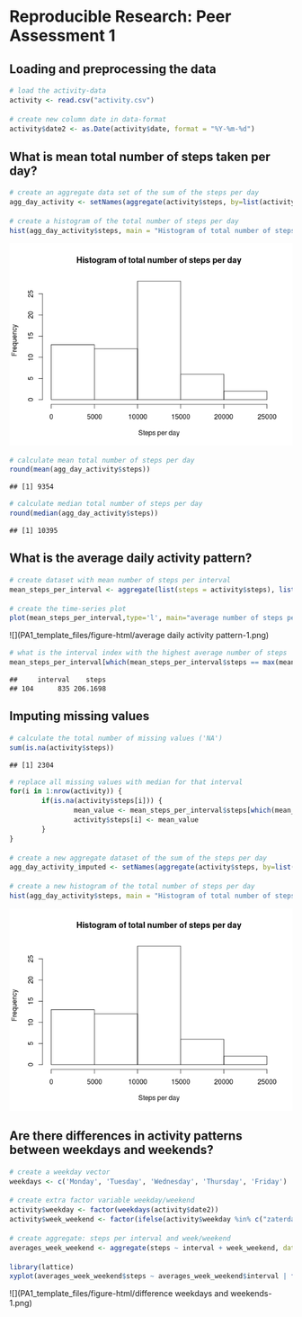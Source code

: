 # Reproducible Research: Peer Assessment 1


## Loading and preprocessing the data

```r
# load the activity-data
activity <- read.csv("activity.csv")

# create new column date in data-format
activity$date2 <- as.Date(activity$date, format = "%Y-%m-%d")
```

## What is mean total number of steps taken per day?

```r
# create an aggregate data set of the sum of the steps per day
agg_day_activity <- setNames(aggregate(activity$steps, by=list(activity$date2), FUN=sum, na.rm=TRUE, na.action=NULL),c("date","steps"))

# create a histogram of the total number of steps per day
hist(agg_day_activity$steps, main = "Histogram of total number of steps per day", xlab = "Steps per day")
```

![](PA1_template_files/figure-html/total_steps_per_day-1.png)<!-- -->

```r
# calculate mean total number of steps per day
round(mean(agg_day_activity$steps))
```

```
## [1] 9354
```

```r
# calculate median total number of steps per day
round(median(agg_day_activity$steps))
```

```
## [1] 10395
```


## What is the average daily activity pattern?

```r
# create dataset with mean number of steps per interval
mean_steps_per_interval <- aggregate(list(steps = activity$steps), list(interval=activity$interval), mean,na.rm=TRUE, na.action=NULL)

# create the time-series plot
plot(mean_steps_per_interval,type='l', main="average number of steps per interval")
```

![](PA1_template_files/figure-html/average daily activity pattern-1.png)<!-- -->

```r
# what is the interval index with the highest average number of steps
mean_steps_per_interval[which(mean_steps_per_interval$steps == max(mean_steps_per_interval$steps)),]
```

```
##     interval    steps
## 104      835 206.1698
```


## Imputing missing values

```r
# calculate the total number of missing values ('NA')
sum(is.na(activity$steps))
```

```
## [1] 2304
```

```r
# replace all missing values with median for that interval
for(i in 1:nrow(activity)) {
        if(is.na(activity$steps[i])) {
                mean_value <- mean_steps_per_interval$steps[which(mean_steps_per_interval$interval==activity$interval[i])]
                activity$steps[i] <- mean_value
        }
}

# create a new aggregate dataset of the sum of the steps per day
agg_day_activity_imputed <- setNames(aggregate(activity$steps, by=list(activity$date2), FUN=sum, na.rm=TRUE, na.action=NULL),c("date","steps"))

# create a new histogram of the total number of steps per day
hist(agg_day_activity$steps, main = "Histogram of total number of steps per day", xlab = "Steps per day")
```

![](PA1_template_files/figure-html/unnamed-chunk-1-1.png)<!-- -->


## Are there differences in activity patterns between weekdays and weekends?


```r
# create a weekday vector
weekdays <- c('Monday', 'Tuesday', 'Wednesday', 'Thursday', 'Friday')

# create extra factor variable weekday/weekend
activity$weekday <- factor(weekdays(activity$date2))
activity$week_weekend <- factor(ifelse(activity$weekday %in% c("zaterdag","zondag"),"weekend","week"))

# create aggregate: steps per interval and week/weekend
averages_week_weekend <- aggregate(steps ~ interval + week_weekend, data = activity, mean)

library(lattice)
xyplot(averages_week_weekend$steps ~ averages_week_weekend$interval | factor(averages_week_weekend$week_weekend), data=activity, pch=20, main="weekend vs weekdays", xlab="interval",  ylab="steps",layout=c(2,1),type=c("l","l"))
```

![](PA1_template_files/figure-html/difference weekdays and weekends-1.png)<!-- -->

